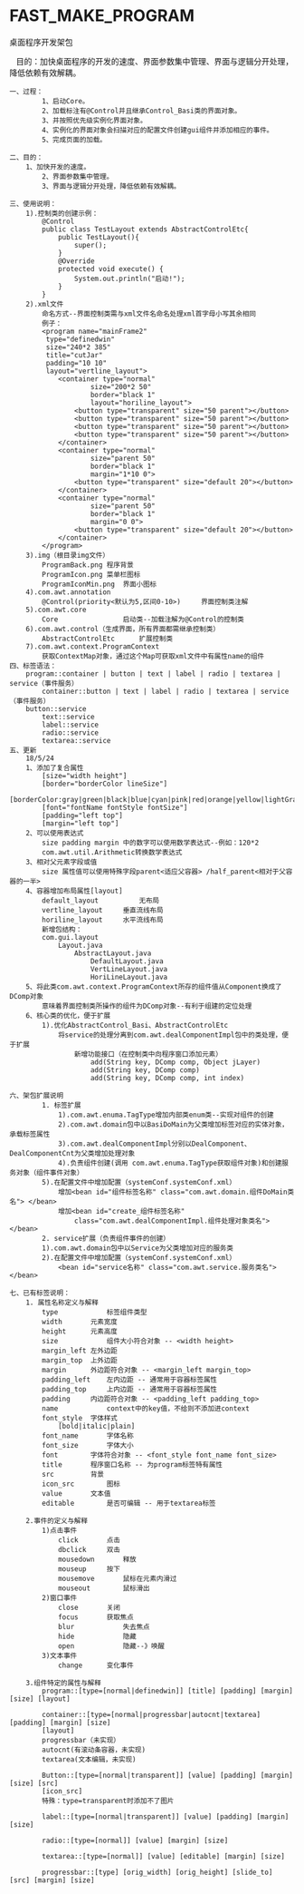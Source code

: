 # FAST_MAKE_PROGRAM
桌面程序开发架包

    目的：加快桌面程序的开发的速度、界面参数集中管理、界面与逻辑分开处理，降低依赖有效解耦。
    
	一、过程：
        	1、启动Core。
        	2、加载标注有@Control并且继承Control_Basi类的界面对象。
        	3、并按照优先级实例化界面对象。
        	4、实例化的界面对象会扫描对应的配置文件创建gui组件并添加相应的事件。
        	5、完成页面的加载。
        	
	二、目的：
		1、加快开发的速度。
        	2、界面参数集中管理。
        	3、界面与逻辑分开处理，降低依赖有效解耦。
        	
	三、使用说明：
		1).控制类的创建示例：
			@Control
			public class TestLayout extends AbstractControlEtc{
				public TestLayout(){
					super();
				}
				@Override
				protected void execute() {
					System.out.println("启动!");
				}
			}
		2).xml文件
			命名方式--界面控制类需与xml文件名命名处理xml首字母小写其余相同
			例子：
			<program name="mainFrame2"
			 type="definedwin" 
			 size="240*2 385" 
			 title="cutJar" 
			 padding="10 10"
			 layout="vertline_layout">
				<container type="normal" 
						size="200*2 50"
						border="black 1"
						layout="horiline_layout">
					<button type="transparent" size="50 parent"></button>
					<button type="transparent" size="50 parent"></button>
					<button type="transparent" size="50 parent"></button>
					<button type="transparent" size="50 parent"></button>
				</container>
				<container type="normal" 
						size="parent 50"
						border="black 1"
						margin="1*10 0">
					<button type="transparent" size="default 20"></button>
				</container>
				<container type="normal" 
						size="parent 50"
						border="black 1"
						margin="0 0">
					<button type="transparent" size="default 20"></button>
				</container>
			</program>
		3).img（根目录img文件）
			ProgramBack.png	程序背景
			ProgramIcon.png	菜单栏图标
			ProgramIconMin.png	界面小图标
		4).com.awt.annotation
			@Control(priority<默认为5,区间0-10>) 	界面控制类注解  
		5).com.awt.core
			Core  				启动类--加载注解为@Control的控制类
		6).com.awt.control（生成界面，所有界面都需继承控制类）
			AbstractControlEtc 		扩展控制类 
		7).com.awt.context.ProgramContext
			获取ContextMap对象，通过这个Map可获取xml文件中有属性name的组件
	四、标签语法：
		program::container | button | text | label | radio | textarea | service（事件服务）
        	container::button | text | label | radio | textarea | service（事件服务）
		button::service
       		text::service
     		label::service
       		radio::service
      		textarea::service  
	五、更新    
		18/5/24 
		1、添加了复合属性
			[size="width height"] 
			[border="borderColor lineSize"]
			[borderColor:gray|green|black|blue|cyan|pink|red|orange|yellow|lightGray]
		  	[font="fontName fontStyle fontSize"]
	  		[padding="left top"]
		  	[margin="left top"]
	  	2、可以使用表达式
	  		size padding margin 中的数字可以使用数学表达式--例如：120*2
	  		com.awt.util.Arithmetic转换数学表达式
	  	3、相对父元素字段或值
	  		size 属性值可以使用特殊字段parent<适应父容器> /half_parent<相对于父容器的一半>
	  	4、容器增加布局属性[layout]
	  		default_layout			无布局
	  		vertline_layout		垂直流线布局
	  		horiline_layout		水平流线布局
	  		新增包结构：
	  		com.gui.layout
	  			Layout.java
	  				AbstractLayout.java
	  					DefaultLayout.java
	  					VertLineLayout.java
	  					HoriLineLayout.java
	  	5、将此类com.awt.context.ProgramContext所存的组件值从Component换成了DComp对象
	  		意味着界面控制类所操作的组件为DComp对象--有利于组建的定位处理
	  	6、核心类的优化，便于扩展
	  		1).优化AbstractControl_Basi、AbstractControlEtc
	  			将service的处理分离到com.awt.dealComponentImpl包中的类处理，便于扩展
        			新增功能接口（在控制类中向程序窗口添加元素）
        				add(String key, DComp comp, Object jLayer)
        				add(String key, DComp comp)
        				add(String key, DComp comp, int index)
        			
	六、架包扩展说明
         	1. 标签扩展
         		1).com.awt.enuma.TagType增加内部类enum类--实现对组件的创建
         		2).com.awt.domain包中以BasiDoMain为父类增加标签对应的实体对象，承载标签属性
         		3).com.awt.dealComponentImpl分别以DealComponent、DealComponentCnt为父类增加处理对象
         		4).负责组件创建(调用 com.awt.enuma.TagType获取组件对象)和创建服务对象（组件事件对象）	
			5).在配置文件中增加配置（systemConf.systemConf.xml）
				增加<bean id="组件标签名称" class="com.awt.domain.组件DoMain类名"> </bean>
				增加<bean id="create_组件标签名称" 
					class="com.awt.dealComponentImpl.组件处理对象类名"></bean>
         	2. service扩展（负责组件事件的创建）
			1).com.awt.domain包中以Service为父类增加对应的服务类
			2).在配置文件中增加配置（systemConf.systemConf.xml）
				<bean id="service名称" class="com.awt.service.服务类名"></bean>	   
			      	   
	七、已有标签说明：
		1. 属性名称定义与解释
			type			标签组件类型
			width		元素宽度
			height		元素高度
			size			组件大小符合对象 -- <width height>
			margin_left	左外边距
			margin_top	上外边距
			margin		外边距符合对象 -- <margin_left margin_top>
			padding_left	左内边距 -- 通常用于容器标签属性
			padding_top 	上内边距 -- 通常用于容器标签属性
			padding		内边距符合对象 -- <padding_left padding_top>
			name			context中的key值，不给则不添加进context
          	font_style 	字体样式
          		[bold|italic|plain]
          	font_name		字体名称
          	font_size		字体大小
          	font 		字体符合对象 -- <font_style font_name font_size>
          	title		程序窗口名称 -- 为program标签特有属性
          	src			背景
          	icon_src		图标
          	value		文本值
          	editable		是否可编辑 -- 用于textarea标签
       		
		2.事件的定义与解释
			1)点击事件
				click		点击
				dbclick		双击
				mousedown		释放
				mouseup		按下
				mousemove		鼠标在元素内滑过
				mouseout		鼠标滑出
			2)窗口事件
				close		关闭	
				focus		获取焦点
				blur			失去焦点
				hide			隐藏
				open			隐藏--》唤醒
			3)文本事件
				change		变化事件
		
		3.组件特定的属性与解释	
			program::[type=[normal|definedwin]] [title] [padding] [margin] [size] [layout]
			
			container::[type=[normal|progressbar|autocnt|textarea] [padding] [margin] [size]
			[layout]
			progressbar（未实现）
			autocnt(有滚动条容器，未实现)
			textarea(文本编辑，未实现)
			
			Button::[type=[normal|transparent]] [value] [padding] [margin] [size] [src]
			[icon_src]
			特殊：type=transparent时添加不了图片
			
			label::[type=[normal|transparent]] [value] [padding] [margin] [size]
			
			radio::[type=[normal]] [value] [margin] [size]
			
			textarea::[type=[normal]] [value] [editable] [margin] [size]
			
			progressbar::[type] [orig_width] [orig_height] [slide_to] [src] [margin] [size]
        
